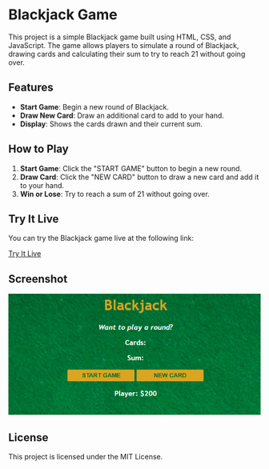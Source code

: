 # Blackjack Game

This project is a simple Blackjack game built using HTML, CSS, and JavaScript. The game allows players to simulate a round of Blackjack, drawing cards and calculating their sum to try to reach 21 without going over.

## Features

- **Start Game**: Begin a new round of Blackjack.
- **Draw New Card**: Draw an additional card to add to your hand.
- **Display**: Shows the cards drawn and their current sum.

## How to Play

1. **Start Game**: Click the "START GAME" button to begin a new round.
2. **Draw Card**: Click the "NEW CARD" button to draw a new card and add it to your hand.
3. **Win or Lose**: Try to reach a sum of 21 without going over.

## Try It Live

You can try the Blackjack game live at the following link:

[Try It Live](https://66817954c64fca10f9727a8a--stellar-cassata-f46d6e.netlify.app/)

## Screenshot

![Blackjack Game](images/image.png)

## License

This project is licensed under the MIT License.
